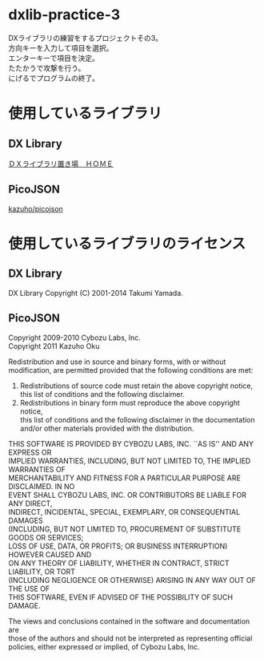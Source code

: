 dxlib-practice-3
================
DXライブラリの練習をするプロジェクトその3。  
方向キーを入力して項目を選択。  
エンターキーで項目を決定。  
たたかうで攻撃を行う。  
にげるでプログラムの終了。

# 使用しているライブラリ

## DX Library  
[ＤＸライブラリ置き場　ＨＯＭＥ](http://homepage2.nifty.com/natupaji/DxLib/index.html)

## PicoJSON  
[kazuho/picojson](https://github.com/kazuho/picojson)

# 使用しているライブラリのライセンス

## DX Library  
DX Library Copyright (C) 2001-2014 Takumi Yamada.

## PicoJSON  
Copyright 2009-2010 Cybozu Labs, Inc.  
Copyright 2011 Kazuho Oku  
  
Redistribution and use in source and binary forms, with or without  
modification, are permitted provided that the following conditions are met:  
  
1. Redistributions of source code must retain the above copyright notice,  
   this list of conditions and the following disclaimer.  
2. Redistributions in binary form must reproduce the above copyright notice,  
   this list of conditions and the following disclaimer in the documentation  
   and/or other materials provided with the distribution.  
  
THIS SOFTWARE IS PROVIDED BY CYBOZU LABS, INC. ``AS IS'' AND ANY EXPRESS OR  
IMPLIED WARRANTIES, INCLUDING, BUT NOT LIMITED TO, THE IMPLIED WARRANTIES OF  
MERCHANTABILITY AND FITNESS FOR A PARTICULAR PURPOSE ARE DISCLAIMED. IN NO  
EVENT SHALL CYBOZU LABS, INC. OR CONTRIBUTORS BE LIABLE FOR ANY DIRECT,  
INDIRECT, INCIDENTAL, SPECIAL, EXEMPLARY, OR CONSEQUENTIAL DAMAGES  
(INCLUDING, BUT NOT LIMITED TO, PROCUREMENT OF SUBSTITUTE GOODS OR SERVICES;  
LOSS OF USE, DATA, OR PROFITS; OR BUSINESS INTERRUPTION) HOWEVER CAUSED AND  
ON ANY THEORY OF LIABILITY, WHETHER IN CONTRACT, STRICT LIABILITY, OR TORT  
(INCLUDING NEGLIGENCE OR OTHERWISE) ARISING IN ANY WAY OUT OF THE USE OF  
THIS SOFTWARE, EVEN IF ADVISED OF THE POSSIBILITY OF SUCH DAMAGE.  
  
The views and conclusions contained in the software and documentation are  
those of the authors and should not be interpreted as representing official  
policies, either expressed or implied, of Cybozu Labs, Inc.  
